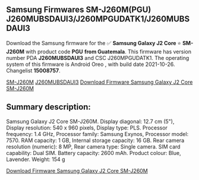 <h2>Samsung Firmwares SM-J260M(PGU) J260MUBSDAUI3/J260MPGUDATK1/J260MUBSDAUI3</h2>
Download the Samsung firmware for the ✅ <strong>Samsung Galaxy J2 Core </strong> ⭐ <strong>SM-J260M</strong> with product code <strong>PGU</strong> <strong> from Guatemala</strong>. This firmware has version number PDA <strong>J260MUBSDAUI3</strong> and CSC J260MPGUDATK1. The operating system of this firmware is Android Oreo , with build date 2021-10-26. Changelist <strong>15008757</strong>.


[SM-J260M](https://samfirm.shop/samsung/model/SM-J260M)
[J260MUBSDAUI3](https://samfirm.shop/samsung/pda/J260MUBSDAUI3)
[Download Firmware Samsung Galaxy J2 Core SM-J260M](https://samfirm.shop/samsung/firmware/469153)
<h2>Summary description:</h2>
<p>Samsung Galaxy J2 Core SM-J260M. Display diagonal: 12.7 cm (5"), Display resolution: 540 x 960 pixels, Display type: PLS. Processor frequency: 1.4 GHz, Processor family: Samsung Exynos, Processor model: 7570. RAM capacity: 1 GB, Internal storage capacity: 16 GB. Rear camera resolution (numeric): 8 MP, Rear camera type: Single camera. SIM card capability: Dual SIM. Battery capacity: 2600 mAh. Product colour: Blue, Lavender. Weight: 154 g</p>


[Download Firmware Samsung Galaxy J2 Core SM-J260M](https://samfirm.shop/samsung/firmware/469153)
